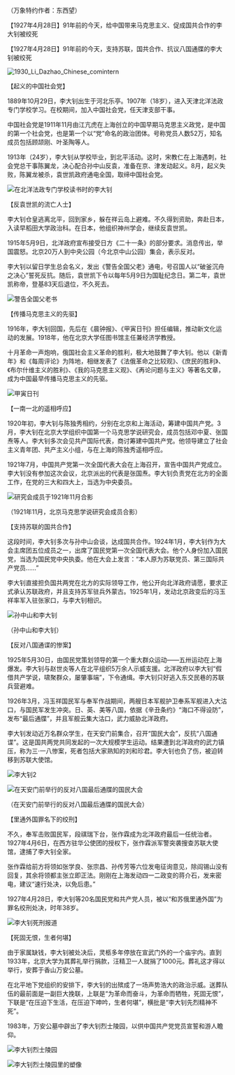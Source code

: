 

（万象特约作者：东西望）

【1927年4月28日】91年前的今天，给中国带来马克思主义、促成国共合作的李大钊被绞死

【1927年4月28日】91年前的今天，支持苏联，国共合作、抗议八国通牒的李大钊被绞死

![1930_Li_Dazhao_Chinese_comintern](1930_Li_Dazhao_Chinese_comintern.jpg)

【起义的中国社会党】

1889年10月29日，李大钊出生于河北乐亭。1907年（18岁），进入天津北洋法政专门学校学习。在校期间，加入中国社会党，任天津支部干事。

中国社会党是1911年11月由江亢虎在上海创立的中国早期马克思主义政党，是中国的第一个社会党，也是第一个以“党”命名的政治团体。号称党员人数52万，知名成员包括顾颉刚、叶圣陶等人。

1913年（24岁），李大钊从学校毕业，到北平活动。这时，宋教仁在上海遇刺，社会党总干事陈翼龙，决心配合孙中山反袁，准备在京、津发动起义。8月，起义失败，陈翼龙被杀，袁世凯政府通电全国，取缔中国社会党。

![在北洋法政专门学校读书时的李大钊](在北洋法政专门学校读书时的李大钊.jpg)

【反袁世凯的流亡人士】

李大钊仓皇逃离北平，回到家乡，躲在祥云岛上避难。不久得到资助，奔赴日本，入读早稻田大学政治科。在日本，他组织神州学会，继续反袁世凯。

1915年5月9日，北洋政府宣布接受日方《二十一条》的部分要求。消息传出，举国震怒。北京20万人到中央公园（今北京中山公园）集会，表示反对。

李大钊以留日学生总会名义，发出《警告全国父老》通电，号召国人以“破釜沉舟之决心”誓死反抗。随后，袁世凯下令以每年5月9日为国耻纪念日。第二年，袁世凯称帝，登基83天后退位，不久死去。

![警告全国父老书](警告全国父老书.jpg)

【传播马克思主义的先驱】

1916年，李大钊回国，先后在《晨钟报》、《甲寅日刊》担任编辑，推动新文化运动的发展。1918年，他在北京大学任图书馆主任兼经济学教授。

十月革命一声炮响，俄国社会主义革命的胜利，极大地鼓舞了李大钊。他以《新青年》和《每周评论》为阵地，相继发表了《法俄革命之比较观》、《庶民的胜利》、《布尔什维主义的胜利》、《我的马克思主义观》、《再论问题与主义》等著名文章，成为中国最早传播马克思主义的先驱。

![甲寅日刊](甲寅日刊.jpg)

【一南一北的遥相呼应】

1920年初，李大钊与陈独秀相约，分别在北京和上海活动，筹建中国共产党。3月，李大钊在北京大学组织中国第一个马克思学说研究会，成员包括邓中夏、张国焘等人。李大钊多次会见共产国际代表，商讨筹建中国共产党。他领导建立了社会主义青年团、共产主义小组，与在上海的陈独秀遥相呼应。

1921年7月，中国共产党第一次全国代表大会在上海召开，宣告中国共产党成立。李大钊没有参加这次会议，北京派出的代表是张国焘。李大钊负责党在北方的全面工作，在党的三大和四大上，当选为中央委员。

![研究会成员于1921年11月合影](研究会成员于1921年11月合影.jpg)

（1921年11月，北京马克思学说研究会成员合影）

【支持苏联的国共合作】

这段时间，李大钊多次与孙中山会谈，达成国共合作。1924年1月，李大钊作为大会主席团五位成员之一，出席了国民党第一次全国代表大会。他个人身份加入国民党，当选为国民党中央执委。他在大会上发言：“本人原为苏联党员、第三国际共产党员……”

李大钊直接担负国共两党在北方的实际领导工作，他公开向北洋政府请愿，要求正式承认苏联政府，并且支持苏军驻兵外蒙古。1925年1月，发动北京政变后的冯玉祥率军入驻张家口，与李大钊相识。

![孙中山和李大钊](孙中山和李大钊.jpg)

（孙中山和李大钊）

【反对八国通谍的惨案】

1925年5月30日，由国民党策划领导的第一个重大群众运动——五卅运动在上海爆发。李大钊与赵世炎等人在北平组织5万余人示威支援。北洋政府以李大钊“假借共产学说，啸聚群众，屡肇事端”，下令通缉。李大钊只好逃入东交民巷的苏联兵营避难。

1926年3月，冯玉祥国民军与奉军作战期间，两艘日本军舰护卫奉系军舰进入大沽口，与国民军发生冲突。日、英、美等八国，依据《辛丑条约》“海口不得设防”，发布“最后通牒”，并且军舰云集大沽口，武力威胁北洋政府。

李大钊发动近万名群众学生，在天安门前集合，召开“国民大会”，反抗“八国通谍”。这是国共两党共同发起的一次大规模学生运动。结果遭到北洋政府的武力镇压，称为三·一八惨案，死者包括大家熟知的刘和珍君。李大钊也负了伤，被迫转移到苏联大使馆。

![李大钊2](李大钊2.jpg)

![在天安门前举行的反对八国最后通牒的国民大会](在天安门前举行的反对八国最后通牒的国民大会.jpg)

（在天安门前举行的反对八国最后通牒的国民大会）

【里通外国罪名下的绞刑】

不久，奉军击败国民军，段祺瑞下台，张作霖成为北洋政府最后一任统治者。1927年4月6日，在西方驻华公使团的授权下，张作霖派军警突袭搜查苏联大使馆，逮捕了李大钊全家。

张作霖给前方将领如张学良、张宗昌、孙传芳等六位发电征询意见，除阎锡山没有回复，其余将领都主张立即正法。刚刚在上海发动四一二政变的蒋介石，发来密电，建议“速行处决，以免后患。”

1927年4月28日，李大钊等20名国民党和共产党人员，被以“和苏俄里通外国”为罪名绞刑处决，时年38岁。

![李大钊死刑报道](李大钊死刑报道.jpg)

【死固无恨，生者何堪】

由于家属缺钱，李大钊被处决后，灵柩多年停放在宣武门外的一个庙宇内。直到1933年，北京大学为其葬礼举行捐款，汪精卫一人就捐了1000元。葬礼这才得以举行，安葬于香山万安公墓。

在北平地下党组织的安排下，李大钊的出殡成了一场声势浩大的政治示威。送葬队伍的最前面是一副巨大挽联，上联是“为革命而奋斗，为革命而牺牲，死固无恨”，下联是“在压迫下生活，在压迫下呻吟，生者何堪”，横批是“李大钊先烈精神不死”。

1983年，万安公墓中辟出了李大钊烈士陵园，以供中国共产党党员宣誓和游人瞻仰。

![李大钊烈士陵园](李大钊烈士陵园.jpg)

![李大钊烈士陵园里的塑像](李大钊烈士陵园里的塑像.JPG)



